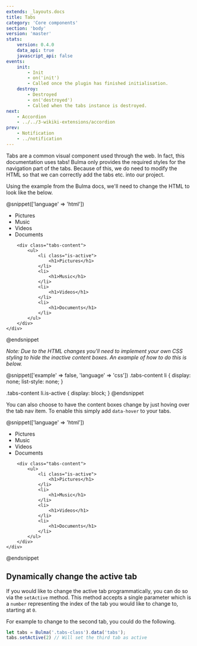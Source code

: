 ```yaml
---
extends: _layouts.docs
title: Tabs
category: 'Core components'
section: 'body'
version: 'master'
stats:
    version: 0.4.0
    data_api: true
    javascript_api: false
events:
    init:
        - Init
        - on('init')
        - Called once the plugin has finished initialisation.
    destroy:
        - Destroyed
        - on('destroyed')
        - Called when the tabs instance is destroyed.
next:
    - Accordion
    - ../../3-wikiki-extensions/accordion
prev:
    - Notification
    - ../notification
---
```


<style>
    .tabs-content li {
        display: none;
        list-style: none;
    }

    .tabs-content li.is-active {
        display: block;
    }
</style>

Tabs are a common visual component used through the web. In fact, this documentation uses tabs! Bulma only provides the required styles for the navigation part of the tabs. Because of this, we do need to modify the HTML so that we can correctly add the tabs etc. into our project.

Using the example from the Bulma docs, we'll need to change the HTML to look like the below.

@snippet(['language' => 'html'])
    <div class="tabs-wrapper">
        <div class="tabs">
            <ul>
                <li class="is-active">
                    <a>Pictures</a>
                </li>
                <li>
                    <a>Music</a>
                </li>
                <li>
                    <a>Videos</a>
                </li>
                <li>
                    <a>Documents</a>
                </li>
            </ul>
        </div>

        <div class="tabs-content">
            <ul>
                <li class="is-active">
                    <h1>Pictures</h1>
                </li>
                <li>
                    <h1>Music</h1>
                </li>
                <li>
                    <h1>Videos</h1>
                </li>
                <li>
                    <h1>Documents</h1>
                </li>
            </ul>
        </div>
    </div>
@endsnippet

*Note: Due to the HTML changes you'll need to implement your own CSS styling to hide the inactive content boxes. An example of how to do this is below.*

@snippet(['example' => false, 'language' => 'css'])
.tabs-content li {
    display: none;
    list-style: none;
}

.tabs-content li.is-active {
    display: block;
}
@endsnippet

You can also choose to have the content boxes change by just hoving over the tab nav item. To enable this simply add `data-hover` to your tabs.

@snippet(['language' => 'html'])
    <div class="tabs-wrapper" data-hover>
        <div class="tabs">
            <ul>
                <li class="is-active">
                    <a>Pictures</a>
                </li>
                <li>
                    <a>Music</a>
                </li>
                <li>
                    <a>Videos</a>
                </li>
                <li>
                    <a>Documents</a>
                </li>
            </ul>
        </div>

        <div class="tabs-content">
            <ul>
                <li class="is-active">
                    <h1>Pictures</h1>
                </li>
                <li>
                    <h1>Music</h1>
                </li>
                <li>
                    <h1>Videos</h1>
                </li>
                <li>
                    <h1>Documents</h1>
                </li>
            </ul>
        </div>
    </div>
@endsnippet

## Dynamically change the active tab
If you would like to change the active tab programmatically, you can do so via the `setActive` method. This method accepts a single parameter which is a `number` representing the index of the tab you would like to change to, starting at `0`.

For example to change to the second tab, you could do the following.
```javascript
let tabs = Bulma('.tabs-class').data('tabs');
tabs.setActive(2) // Will set the third tab as active
```
